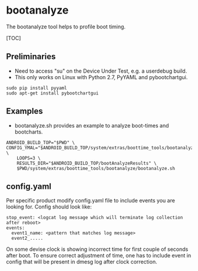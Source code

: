 # bootanalyze

The bootanalyze tool helps to profile boot timing.

[TOC]

## Preliminaries

* Need to access "su" on the Device Under Test, e.g. a userdebug build.
* This only works on Linux with Python 2.7, PyYAML and pybootchartgui.

```
sudo pip install pyyaml
sudo apt-get install pybootchartgui
```

## Examples

* bootanalyze.sh provides an example to analyze boot-times and bootcharts.
```
ANDROID_BUILD_TOP="$PWD" \
CONFIG_YMAL="$ANDROID_BUILD_TOP/system/extras/boottime_tools/bootanalyze/config.yaml" \
    LOOPS=3 \
    RESULTS_DIR="$ANDROID_BUILD_TOP/bootAnalyzeResults" \
    $PWD/system/extras/boottime_tools/bootanalyze/bootanalyze.sh
```

## config.yaml
Per specific product modify config.yaml file to include
events you are looking for. Config should look like:

    stop_event: <logcat log message which will terminate log collection after reboot>
    events:
      event1_name: <pattern that matches log message>
      event2_.....

On some devise clock is showing incorrect time for first couple of seconds after boot.
To ensure correct adjustment of time, one has to include event in config that will
be present in dmesg log after clock correction.
